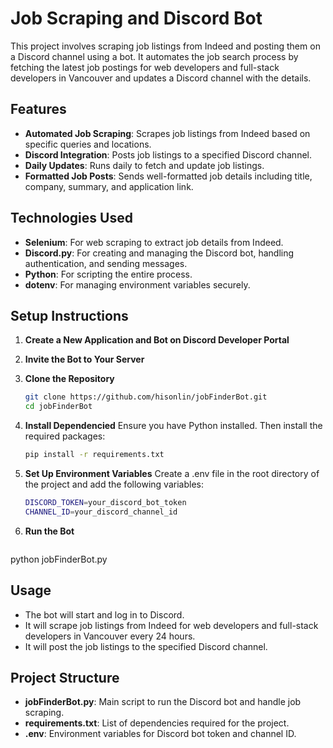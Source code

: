 # Job Scraping and Discord Bot

This project involves scraping job listings from Indeed and posting them on a Discord channel using a bot. It automates the job search process by fetching the latest job postings for web developers and full-stack developers in Vancouver and updates a Discord channel with the details.

## Features

- **Automated Job Scraping**: Scrapes job listings from Indeed based on specific queries and locations.
- **Discord Integration**: Posts job listings to a specified Discord channel.
- **Daily Updates**: Runs daily to fetch and update job listings.
- **Formatted Job Posts**: Sends well-formatted job details including title, company, summary, and application link.

## Technologies Used

- **Selenium**: For web scraping to extract job details from Indeed.
- **Discord.py**: For creating and managing the Discord bot, handling authentication, and sending messages.
- **Python**: For scripting the entire process.
- **dotenv**: For managing environment variables securely.

## Setup Instructions

1. **Create a New Application and Bot on Discord Developer Portal**
   
2. **Invite the Bot to Your Server**

3. **Clone the Repository**

   ```bash
   git clone https://github.com/hisonlin/jobFinderBot.git
   cd jobFinderBot

4. **Install Dependencied**
Ensure you have Python installed. Then install the required packages:

   ```bash
   pip install -r requirements.txt

5. **Set Up Environment Variables**
Create a .env file in the root directory of the project and add the following variables:

   ```bash
   DISCORD_TOKEN=your_discord_bot_token
   CHANNEL_ID=your_discord_channel_id

5. **Run the Bot**

   ```bash
  python jobFinderBot.py

## Usage

- The bot will start and log in to Discord.
- It will scrape job listings from Indeed for web developers and full-stack developers in Vancouver every 24 hours.
- It will post the job listings to the specified Discord channel.

## Project Structure

- **jobFinderBot.py**: Main script to run the Discord bot and handle job scraping.
- **requirements.txt**: List of dependencies required for the project.
- **.env**: Environment variables for Discord bot token and channel ID.





